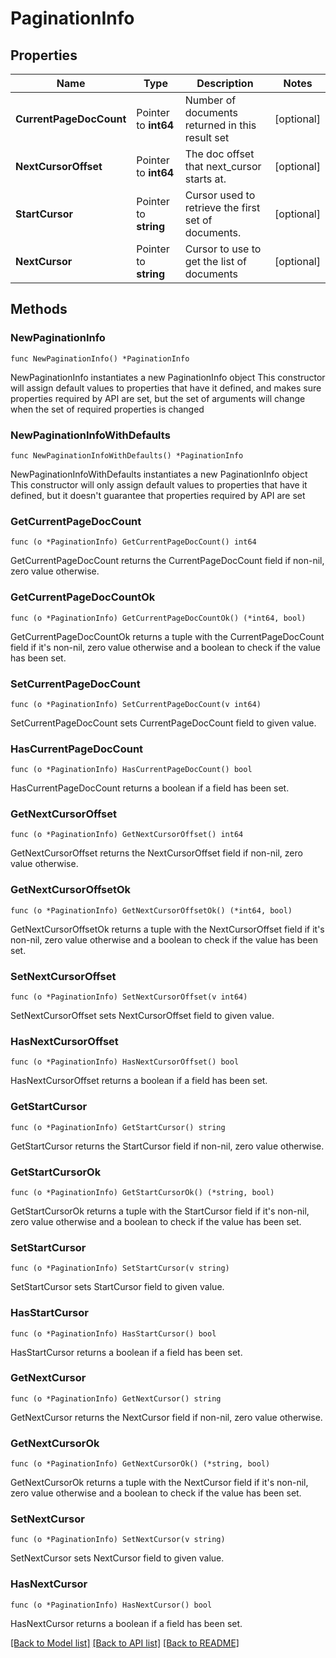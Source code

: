 # PaginationInfo

## Properties

Name | Type | Description | Notes
------------ | ------------- | ------------- | -------------
**CurrentPageDocCount** | Pointer to **int64** | Number of documents returned in this result set | [optional] 
**NextCursorOffset** | Pointer to **int64** | The doc offset that next_cursor starts at. | [optional] 
**StartCursor** | Pointer to **string** | Cursor used to retrieve the first set of documents. | [optional] 
**NextCursor** | Pointer to **string** | Cursor to use to get the list of documents | [optional] 

## Methods

### NewPaginationInfo

`func NewPaginationInfo() *PaginationInfo`

NewPaginationInfo instantiates a new PaginationInfo object
This constructor will assign default values to properties that have it defined,
and makes sure properties required by API are set, but the set of arguments
will change when the set of required properties is changed

### NewPaginationInfoWithDefaults

`func NewPaginationInfoWithDefaults() *PaginationInfo`

NewPaginationInfoWithDefaults instantiates a new PaginationInfo object
This constructor will only assign default values to properties that have it defined,
but it doesn't guarantee that properties required by API are set

### GetCurrentPageDocCount

`func (o *PaginationInfo) GetCurrentPageDocCount() int64`

GetCurrentPageDocCount returns the CurrentPageDocCount field if non-nil, zero value otherwise.

### GetCurrentPageDocCountOk

`func (o *PaginationInfo) GetCurrentPageDocCountOk() (*int64, bool)`

GetCurrentPageDocCountOk returns a tuple with the CurrentPageDocCount field if it's non-nil, zero value otherwise
and a boolean to check if the value has been set.

### SetCurrentPageDocCount

`func (o *PaginationInfo) SetCurrentPageDocCount(v int64)`

SetCurrentPageDocCount sets CurrentPageDocCount field to given value.

### HasCurrentPageDocCount

`func (o *PaginationInfo) HasCurrentPageDocCount() bool`

HasCurrentPageDocCount returns a boolean if a field has been set.

### GetNextCursorOffset

`func (o *PaginationInfo) GetNextCursorOffset() int64`

GetNextCursorOffset returns the NextCursorOffset field if non-nil, zero value otherwise.

### GetNextCursorOffsetOk

`func (o *PaginationInfo) GetNextCursorOffsetOk() (*int64, bool)`

GetNextCursorOffsetOk returns a tuple with the NextCursorOffset field if it's non-nil, zero value otherwise
and a boolean to check if the value has been set.

### SetNextCursorOffset

`func (o *PaginationInfo) SetNextCursorOffset(v int64)`

SetNextCursorOffset sets NextCursorOffset field to given value.

### HasNextCursorOffset

`func (o *PaginationInfo) HasNextCursorOffset() bool`

HasNextCursorOffset returns a boolean if a field has been set.

### GetStartCursor

`func (o *PaginationInfo) GetStartCursor() string`

GetStartCursor returns the StartCursor field if non-nil, zero value otherwise.

### GetStartCursorOk

`func (o *PaginationInfo) GetStartCursorOk() (*string, bool)`

GetStartCursorOk returns a tuple with the StartCursor field if it's non-nil, zero value otherwise
and a boolean to check if the value has been set.

### SetStartCursor

`func (o *PaginationInfo) SetStartCursor(v string)`

SetStartCursor sets StartCursor field to given value.

### HasStartCursor

`func (o *PaginationInfo) HasStartCursor() bool`

HasStartCursor returns a boolean if a field has been set.

### GetNextCursor

`func (o *PaginationInfo) GetNextCursor() string`

GetNextCursor returns the NextCursor field if non-nil, zero value otherwise.

### GetNextCursorOk

`func (o *PaginationInfo) GetNextCursorOk() (*string, bool)`

GetNextCursorOk returns a tuple with the NextCursor field if it's non-nil, zero value otherwise
and a boolean to check if the value has been set.

### SetNextCursor

`func (o *PaginationInfo) SetNextCursor(v string)`

SetNextCursor sets NextCursor field to given value.

### HasNextCursor

`func (o *PaginationInfo) HasNextCursor() bool`

HasNextCursor returns a boolean if a field has been set.


[[Back to Model list]](../README.md#documentation-for-models) [[Back to API list]](../README.md#documentation-for-api-endpoints) [[Back to README]](../README.md)


